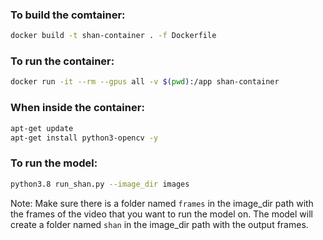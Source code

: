 ### To build the comtainer:
```bash
docker build -t shan-container . -f Dockerfile
```

### To run the container:
```bash
docker run -it --rm --gpus all -v $(pwd):/app shan-container
```

### When inside the container:
```bash
apt-get update
apt-get install python3-opencv -y
```

### To run the model:
```bash
python3.8 run_shan.py --image_dir images
```

Note: Make sure there is a folder named `frames` in the image_dir path
with the frames of the video that you want to run the model on. The model will
create a folder named `shan` in the image_dir path with the output frames.